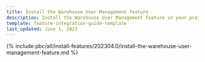 ```yaml
---
title: Install the Warehouse User Management feature
description: Install the Warehouse User Management feature in your project
template: feature-integration-guide-template
last_updated: June 1, 2023
---
```


{% include pbc/all/install-features/202304.0/install-the-warehouse-user-management-feature.md %} <!-- To edit, see /_includes/pbc/all/install-features/202304.0/install-the-warehouse-user-management-feature.md -->
